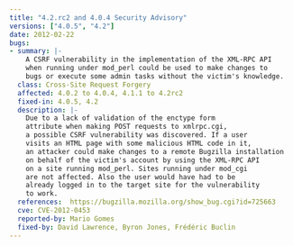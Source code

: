 ```yaml
---
title: "4.2.rc2 and 4.0.4 Security Advisory"
versions: ["4.0.5", "4.2"]
date: 2012-02-22
bugs:
- summary: |-
    A CSRF vulnerability in the implementation of the XML-RPC API
    when running under mod_perl could be used to make changes to
    bugs or execute some admin tasks without the victim's knowledge.
  class: Cross-Site Request Forgery
  affected: 4.0.2 to 4.0.4, 4.1.1 to 4.2rc2
  fixed-in: 4.0.5, 4.2
  description: |-
    Due to a lack of validation of the enctype form
    attribute when making POST requests to xmlrpc.cgi,
    a possible CSRF vulnerability was discovered. If a user
    visits an HTML page with some malicious HTML code in it,
    an attacker could make changes to a remote Bugzilla installation
    on behalf of the victim's account by using the XML-RPC API
    on a site running mod_perl. Sites running under mod_cgi
    are not affected. Also the user would have had to be
    already logged in to the target site for the vulnerability
    to work.
  references:  https://bugzilla.mozilla.org/show_bug.cgi?id=725663
  cve: CVE-2012-0453
  reported-by: Mario Gomes
  fixed-by: David Lawrence, Byron Jones, Frédéric Buclin
---
```

